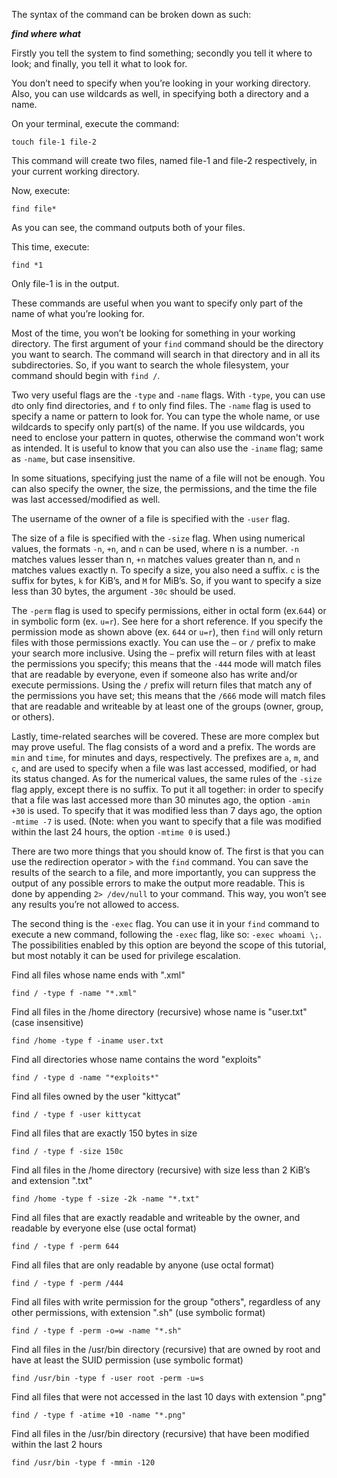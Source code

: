 The syntax of the command can be broken down as such:

***find where what***


Firstly you tell the system to find something; secondly you tell it where to look; and finally, you tell it what to look for.

You don’t need to specify when you’re looking in your working directory. Also, you can use wildcards as well, in specifying both a directory and a name.


On your terminal, execute the command:

`touch file-1 file-2`

This command will create two files, named file-1 and file-2 respectively, in your current working directory.


Now, execute:

`find file*`

As you can see, the command outputs both of your files.


This time, execute:

`find *1`

Only file-1 is in the output.


These commands are useful when you want to specify only part of the name of what you’re looking for.

Most of the time, you won’t be looking for something in your working directory. The first argument of your `find` command should be the directory you want to search. The command will search in that directory and in all its subdirectories. So, if you want to search the whole filesystem, your command should begin with `find /`.


Two very useful flags are the `-type` and `-name` flags. With `-type`, you can use `d`to only find directories, and `f` to only find files. The `-name` flag is used to specify a name or pattern to look for. You can type the whole name, or use wildcards to specify only part(s) of the name. If you use wildcards, you need to enclose your pattern in quotes, otherwise the command won't work as intended. It is useful to know that you can also use the `-iname` flag; same as `-name`, but case insensitive.

In some situations, specifying just the name of a file will not be enough. You can also specify the owner, the size, the permissions, and the time the file was last accessed/modified as well.


The username of the owner of a file is specified with the `-user` flag.


The size of a file is specified with the `-size` flag. When using numerical values, the formats `-n`, `+n`, and `n` can be used, where n is a number. `-n` matches values lesser than n, `+n` matches values greater than n, and `n` matches values exactly n. To specify a size, you also need a suffix. `c` is the suffix for bytes, `k` for KiB’s, and `M` for MiB’s. So, if you want to specify a size less than 30 bytes, the argument `-30c` should be used.


The `-perm` flag is used to specify permissions, either in octal form (ex.`644`) or in symbolic form (ex. `u=r`). See here for a short reference. If you specify the permission mode as shown above (ex. `644` or `u=r`), then `find` will only return files with those permissions exactly. You can use the `–` or `/` prefix to make your search more inclusive. Using the `–` prefix will return files with at least the permissions you specify; this means that the `-444` mode will match files that are readable by everyone, even if someone also has write and/or execute permissions. Using the `/` prefix will return files that match any of the permissions you have set; this means that the `/666` mode will match files that are readable and writeable by at least one of the groups (owner, group, or others).


Lastly, time-related searches will be covered. These are more complex but may prove useful. The flag consists of a word and a prefix. The words are `min` and `time`, for minutes and days, respectively. The prefixes are `a`, `m`, and `c`, and are used to specify when a file was last accessed, modified, or had its status changed. As for the numerical values, the same rules of the `-size` flag apply, except there is no suffix. To put it all together: in order to specify that a file was last accessed more than 30 minutes ago, the option `-amin +30` is used. To specify that it was modified less than 7 days ago, the option `-mtime -7` is used. (Note: when you want to specify that a file was modified within the last 24 hours, the option `-mtime 0` is used.)

There are two more things that you should know of. The first is that you can use the redirection operator `>` with the `find` command. You can save the results of the search to a file, and more importantly, you can suppress the output of any possible errors to make the output more readable. This is done by appending `2> /dev/null` to your command. This way, you won’t see any results you’re not allowed to access.


The second thing is the `-exec` flag. You can use it in your `find` command to execute a new command, following the `-exec` flag, like so: `-exec whoami \;`. The possibilities enabled by this option are beyond the scope of this tutorial, but most notably it can be used for privilege escalation.

Find all files whose name ends with ".xml"

`find / -type f -name "*.xml"`

Find all files in the /home directory (recursive) whose name is "user.txt" (case insensitive)

`find /home -type f -iname user.txt`

Find all directories whose name contains the word "exploits"

`find / -type d -name "*exploits*"`

Find all files owned by the user "kittycat"

`find / -type f -user kittycat`

 Find all files that are exactly 150 bytes in size

`find / -type f -size 150c`

Find all files in the /home directory (recursive) with size less than 2 KiB’s and extension ".txt"

`find /home -type f -size -2k -name "*.txt"`

 Find all files that are exactly readable and writeable by the owner, and readable by everyone else (use octal format)

`find / -type f -perm 644`

 Find all files that are only readable by anyone (use octal format)

`find / -type f -perm /444`

Find all files with write permission for the group "others", regardless of any other permissions, with extension ".sh" (use symbolic format)

`find / -type f -perm -o=w -name "*.sh"`

Find all files in the /usr/bin directory (recursive) that are owned by root and have at least the SUID permission (use symbolic format)

`find /usr/bin -type f -user root -perm -u=s`

Find all files that were not accessed in the last 10 days with extension ".png"

`find / -type f -atime +10 -name "*.png"`

Find all files in the /usr/bin directory (recursive) that have been modified within the last 2 hours

`find /usr/bin -type f -mmin -120`
